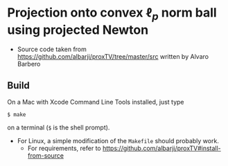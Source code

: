 # Projection onto convex $\ell_p$ norm ball using projected Newton
* Source code taken from <https://github.com/albarji/proxTV/tree/master/src>
 written by Alvaro Barbero

## Build

On a Mac with Xcode Command Line Tools installed, just type
```
$ make
```
on a terminal (`$` is the shell prompt).

* For Linux, a simple modification of the `Makefile` should probably work.
	- For requirements, refer to <https://github.com/albarji/proxTV#install-from-source>
